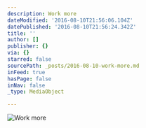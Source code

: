 ```yaml
---
description: Work more
dateModified: '2016-08-10T21:56:06.104Z'
datePublished: '2016-08-10T21:56:24.342Z'
title: ''
author: []
publisher: {}
via: {}
starred: false
sourcePath: _posts/2016-08-10-work-more.md
inFeed: true
hasPage: false
inNav: false
_type: MediaObject

---
```

![Work more](https://the-grid-user-content.s3-us-west-2.amazonaws.com/66784ffc-ccad-4135-80cd-2725b3e8f5c2.jpg)